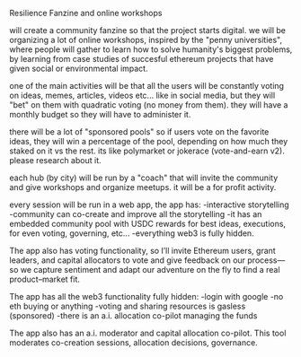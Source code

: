 Resilience Fanzine and online workshops

will create a community fanzine so that the project starts digital. we will be organizing a lot of online workshops, inspired by the "penny universities", where people will gather to learn how to solve humanity's biggest problems, by learning from case studies of succesful ethereum projects that have given social or environmental impact. 

one of the main activities will be that all the users will be constantly voting on ideas, memes, articles, videos etc... like in social media, but they will "bet" on them with quadratic voting (no money from them). they will have a monthly budget so they will have to administer it. 

there will be a lot of "sponsored pools" so if users vote on the favorite ideas, they will win a percentage of the pool, depending on how much they staked on it vs the rest. its like polymarket or jokerace (vote-and-earn v2). please research about it. 

each hub (by city) will be run by a "coach" that will invite the community and give workshops and organize meetups. it will be a for profit activity. 

every session will be run in a web app, the app has: -interactive storytelling -community can co-create and improve all the storytelling -it has an embedded community pool with USDC rewards for best ideas, executions, for even voting, governing, etc... -everything web3 is fully hidden.

<APP CHARACTERISTICS:>

The app also has voting functionality, so I’ll invite Ethereum users, grant leaders, and capital allocators to vote and give feedback on our process—so we capture sentiment and adapt our adventure on the fly to find a real product–market fit.

The app has all the web3 functionality fully hidden:
-login with google
-no eth buying or anything
-voting and sharing resources is gasless (sponsored)
-there is an a.i. allocation co-pilot managing the funds

The app also has an a.i. moderator and capital allocation co-pilot. This tool moderates co-creation sessions, allocation decisions, governance.